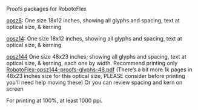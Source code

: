 Proofs packages for RobotoFlex 

[opsz8](https://github.com/TypeNetwork/Roboto-Flex/tree/master/docs/proof-RobotoFlex/opsz8): One size 18x12 inches, showing all glyphs and spacing, text at optical size, & kerning

[opsz14](https://github.com/TypeNetwork/Roboto-Flex/tree/master/docs/proof-RobotoFlex/opsz14): One size 18x12 inches, showing all glyphs and spacing, text at optical size, & kerning

[opsz144](https://github.com/TypeNetwork/Roboto-Flex/tree/master/docs/proof-RobotoFlex/opsz144) One size 48x23 inches, showing all glyphs and spacing, text at optical size, & kerning, each one by width. Recommend printing only [RobotoFlex-opsz144-proofs-glyphs-48.pdf](https://github.com/TypeNetwork/Roboto-Flex/tree/master/docs/proof-RobotoFlex/opsz144/RobotoFlex-opsz144-proofs-glyphs-48.pdf) (There’s a bit more 1k pages in 48x23 inches size for this optical size, PLEASE consider before printing you'll need help moving these) Or you can review spacing and kern on screen

For printing at 100%, at least 1000 ppi.
